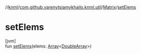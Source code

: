 //[knml](../../../index.md)/[com.github.varenytsiamykhailo.knml.util](../index.md)/[Matrix](index.md)/[setElems](set-elems.md)

# setElems

[jvm]\
fun [setElems](set-elems.md)(elems: [Array](https://kotlinlang.org/api/latest/jvm/stdlib/kotlin/-array/index.html)&lt;[DoubleArray](https://kotlinlang.org/api/latest/jvm/stdlib/kotlin/-double-array/index.html)&gt;)
